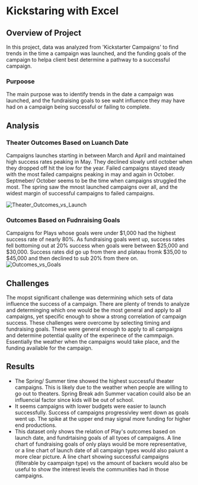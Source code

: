 # Kickstaring with Excel

## Overview of Project
In this project, data was analyzed from 'Kickstarter Campaigns' to find trends in the time a campaign was launched, and the funding goals of the campaign to helpa  client best determine a pathway to a successful campaign.

### Purpoose
The main purpose was to identify trends in the date a campaign was launched, and the fundraising goals to see waht influence they may have had on a campaign being successful or failing to complete.

## Analysis
### Theater Outcomes Based on Luanch Date
Campaigns launches starting in between March and April and maintained high success rates peaking in May. They declined slowly until october when they dropped off hit the low for the year. Failed campaigns stayed steady with the most failed campaigns peaking in may and again in October. Septmeber/ October seems to be the time when campaigns struggled the most. The spring saw the mnost launched campaigns over all, and the widest margin of successful campaigns to failed campaigns.

![Theater_Outcomes_vs_Launch](https://user-images.githubusercontent.com/102814578/165010391-901b7ce6-f4de-40eb-be12-5e829e89123a.png)

### Outcomes Based on Fudnraising Goals
Campaigns for Plays whose goals were under $1,000 had the highest success rate of nearly 80%. As fundraising goals went up, success rates fell bottoming out at 20% success when goals were between $25,000 and $30,000. Success rates did go up from there and plateau fromk $35,00 to $45,000 and then declined to sub 20% from there on. 
![Outcomes_vs_Goals](https://user-images.githubusercontent.com/102814578/165010380-52917fa3-89ef-44c6-98b3-98d6ca60d0ec.png)

## Challenges
The mopst significant challenge was determining which sets of data influence the success of a campaign. There are plenty of trends to analyze and determinging which one would be the most general and apply to all campaigns, yet specific enough to show a strong correlation of campaign success. These challenges were overcome by selecting timing and fundraising goals. These were general enough to apply to all campaigns and determine potential quality of the experinece of the cammpaign. Essentially the weather when the campaigns would take place, and the funding available for the campaign. 

## Results
- The Spring/ Summer time showed the highest successful theater campaigns. This is likely due to the weather when people are willing to go out to theaters. Spring Break adn Summer vacation couild also be an influencial factor since kids will be out of school.  
- It seems campaigns with lower budgets were easier to launch successfully. Success of campaigns progressivley went down as goals went up. The spike at the upper end may signal more funding for higher end productions.
- This dataset only shows the relation of Play's outcomes based on launch date, and fundrtaising goals of all tyoes of campaigns. A line chart of fundraising goals of only plays would be more representative, or a line chart of launch date of all campaign types would also paiunt a more clear picture. A line chart showing successful campaigns (filterable by caampaign type) vs the amount of backers would also be useful to show the interest levels the communities had in those campaigns.
